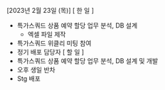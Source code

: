 [2023년 2월 23일 (목)]
[ 한 일 ]
* 특가스쿼드 상품 예약 할당 업무 분석, DB 설계
    * 엑셀 파일 제작
* 특가스쿼드 위클리 미팅 참여
* 정기 배포 담당자
[ 할 일 ]
* 특가스쿼드 상품 예약 할당 업무 분석, DB 설계 및 개발
* 오후 생일 반차 
* Stg 배포

